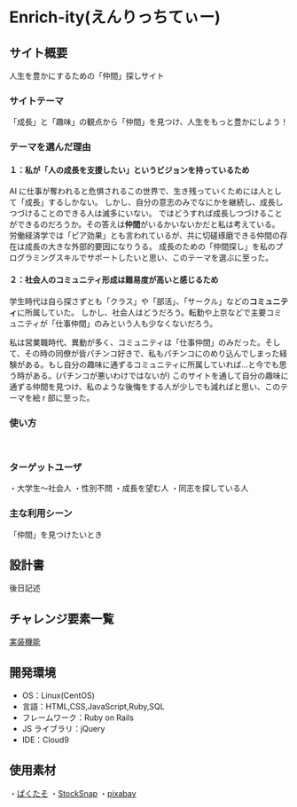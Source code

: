 # Enrich-ity(えんりっちてぃー)

## サイト概要

人生を豊かにするための「仲間」探しサイト
<br>

### サイトテーマ

「成長」と「趣味」の観点から「仲間」を見つけ、人生をもっと豊かにしよう！
<br>

### テーマを選んだ理由

#### １：私が「人の成長を支援したい」というビジョンを持っているため

AI に仕事が奪われると危惧されるこの世界で、生き残っていくためには人として「成長」するしかない。
しかし、自分の意志のみでなにかを継続し、成長しつづけることのできる人は滅多にいない。
ではどうすれば成長しつづけることができるのだろうか。その答えは**仲間**がいるかいないかだと私は考えている。
労働経済学では「ピア効果」とも言われているが、共に切磋琢磨できる仲間の存在は成長の大きな外部的要因になりうる。
成長のための「仲間探し」を私のプログラミングスキルでサポートしたいと思い、このテーマを選ぶに至った。

#### ２：社会人のコミュニティ形成は難易度が高いと感じるため

学生時代は自ら探さずとも「クラス」や「部活」、「サークル」などの**コミュニティ**に所属していた。
しかし、社会人はどうだろう。転勤や上京などで主要コミュニティが「仕事仲間」のみという人も少なくないだろう。

私は営業職時代、異動が多く、コミュニティは「仕事仲間」のみだった。そして、その時の同僚が皆パチンコ好きで、私もパチンコにのめり込んでしまった経験がある。もし自分の趣味に通ずるコミュニティに所属していれば...と今でも思う時がある。(パチンコが悪いわけではないが)
このサイトを通して自分の趣味に通ずる仲間を見つけ、私のような後悔をする人が少しでも減ればと思い、このテーマを絵 r 部に至った。
<br>

### 使い方

<!-- アプリケーション完成後に記述予定 -->
<br>

### ターゲットユーザ

・大学生〜社会人
・性別不問
・成長を望む人
・同志を探している人
<br>

### 主な利用シーン

「仲間」を見つけたいとき
<br>

## 設計書

後日記述
<br>

## チャレンジ要素一覧

[実装機能](https://docs.google.com/spreadsheets/d/1R0m2ik__0ZudC0S6QdJczHlEcfyxd7Cc7yBdT_-YnA8/edit#gid=0 "実装機能")
<br>

## 開発環境

- OS：Linux(CentOS)
- 言語：HTML,CSS,JavaScript,Ruby,SQL
- フレームワーク：Ruby on Rails
- JS ライブラリ：jQuery
- IDE：Cloud9
  <br>

## 使用素材

・[ぱくたそ](https://www.pakutaso.com/)
・[StockSnap](https://stocksnap.io/)
・[pixabay](https://pixabay.com/ja/)

<!-- 順次追加記述予定 -->
